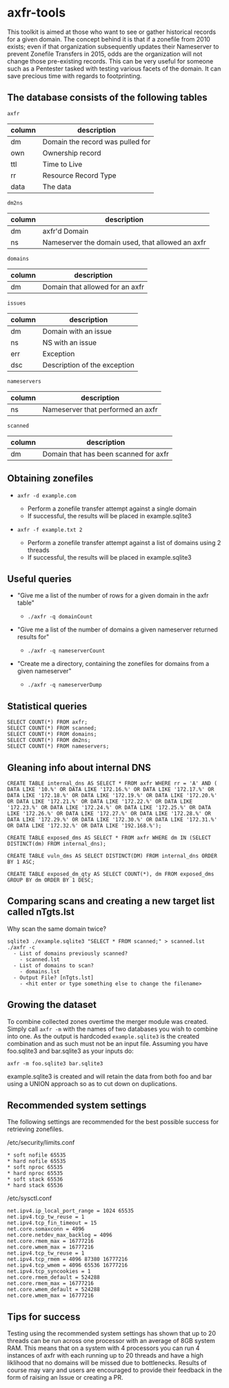 # axfr-tools

This toolkit is aimed at those who want to see or gather historical records for a given domain.  The concept behind it is that if a zonefile from 2010 exists; even if that organization subsequently updates their Nameserver to prevent Zonefile Transfers in 2015, odds are the organization will not change those pre-existing records.  This can be very useful for someone such as a Pentester tasked with testing various facets of the domain.  It can save precious time with regards to footprinting.

## The database consists of the following tables
`axfr`

| column | description |
| --- | --- |
| dm | Domain the record was pulled for |
| own | Ownership record |
| ttl | Time to Live |
| rr | Resource Record Type |
| data | The data |

`dm2ns`

| column | description |
| --- | --- |
| dm | axfr'd Domain |
| ns | Nameserver the domain used, that allowed an axfr |

`domains`

| column | description |
| --- | --- |
| dm | Domain that allowed for an axfr |

`issues`

| column | description |
| --- | --- |
| dm | Domain with an issue |
| ns | NS with an issue |
| err | Exception |
| dsc | Description of the exception |

`nameservers`

| column | description |
| --- | --- |
| ns | Nameserver that performed an axfr |

`scanned`

| column | description |
| --- | --- |
| dm | Domain that has been scanned for axfr |

## Obtaining zonefiles
- `axfr -d example.com`
  - Perform a zonefile transfer attempt against a single domain
  - If successful, the results will be placed in example.sqlite3

- `axfr -f example.txt 2`
  - Perform a zonefile transfer attempt against a list of domains using 2 threads
  - If successful, the results will be placed in example.sqlite3

## Useful queries
- "Give me a list of the number of rows for a given domain in the axfr table"
  - `./axfr -q domainCount`

- "Give me a list of the number of domains a given nameserver returned results for"
  - `./axfr -q nameserverCount`

- "Create me a directory, containing the zonefiles for domains from a given nameserver"
  - `./axfr -q nameserverDump`

## Statistical queries
```
SELECT COUNT(*) FROM axfr;
SELECT COUNT(*) FROM scanned;
SELECT COUNT(*) FROM domains;
SELECT COUNT(*) FROM dm2ns;
SELECT COUNT(*) FROM nameservers;
```

## Gleaning info about internal DNS
```
CREATE TABLE internal_dns AS SELECT * FROM axfr WHERE rr = 'A' AND ( DATA LIKE '10.%' OR DATA LIKE '172.16.%' OR DATA LIKE '172.17.%' OR DATA LIKE '172.18.%' OR DATA LIKE '172.19.%' OR DATA LIKE '172.20.%' OR DATA LIKE '172.21.%' OR DATA LIKE '172.22.%' OR DATA LIKE '172.23.%' OR DATA LIKE '172.24.%' OR DATA LIKE '172.25.%' OR DATA LIKE '172.26.%' OR DATA LIKE '172.27.%' OR DATA LIKE '172.28.%' OR DATA LIKE '172.29.%' OR DATA LIKE '172.30.%' OR DATA LIKE '172.31.%' OR DATA LIKE '172.32.%' OR DATA LIKE '192.168.%');

CREATE TABLE exposed_dms AS SELECT * FROM axfr WHERE dm IN (SELECT DISTINCT(dm) FROM internal_dns);

CREATE TABLE vuln_dms AS SELECT DISTINCT(DM) FROM internal_dns ORDER BY 1 ASC;

CREATE TABLE exposed_dm_qty AS SELECT COUNT(*), dm FROM exposed_dms GROUP BY dm ORDER BY 1 DESC;
```

## Comparing scans and creating a new target list called nTgts.lst
Why scan the same domain twice?
```
sqlite3 ./example.sqlite3 "SELECT * FROM scanned;" > scanned.lst
./axfr -c
  - List of domains previously scanned?
    - scanned.lst
  - List of domains to scan?
    - domains.lst
  - Output File? [nTgts.lst]
    - <hit enter or type something else to change the filename>
```

## Growing the dataset
To combine collected zones overtime the merger module was created.  Simply call `axfr -m` with the names of two databases you wish to combine into one.  As the output is hardcoded `example.sqlite3` is the created combination and as such must not be an input file.  Assuming you have foo.sqlite3 and bar.sqlite3 as your inputs do:
```
axfr -m foo.sqlite3 bar.sqlite3
```
example.sqlite3 is created and will retain the data from both foo and bar using a UNION approach so as to cut down on duplications.

## Recommended system settings
The following settings are recommended for the best possible success for retrieving zonefiles.

/etc/security/limits.conf
```
* soft nofile 65535
* hard nofile 65535
* soft nproc 65535
* hard nproc 65535
* soft stack 65536
* hard stack 65536
```

/etc/sysctl.conf
```
net.ipv4.ip_local_port_range = 1024 65535
net.ipv4.tcp_tw_reuse = 1
net.ipv4.tcp_fin_timeout = 15
net.core.somaxconn = 4096
net.core.netdev_max_backlog = 4096
net.core.rmem_max = 16777216
net.core.wmem_max = 16777216
net.ipv4.tcp_tw_reuse = 1
net.ipv4.tcp_rmem = 4096 87380 16777216
net.ipv4.tcp_wmem = 4096 65536 16777216
net.ipv4.tcp_syncookies = 1
net.core.rmem_default = 524288
net.core.rmem_max = 16777216
net.core.wmem_default = 524288
net.core.wmem_max = 16777216
```

## Tips for success
Testing using the recommended system settings has shown that up to 20 threads can be run across one processor with an average of 8GB system RAM.  This means that on a system with 4 processors you can run 4 instances of axfr with each running up to 20 threads and have a high liklihood that no domains will be missed due to bottlenecks.  Results of course may vary and users are encouraged to provide their feedback in the form of raising an Issue or creating a PR.